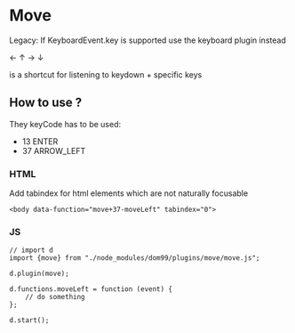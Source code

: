# Move

Legacy: If KeyboardEvent.key is supported use the keyboard plugin instead

←
↑
→
↓

is a shortcut for listening to keydown + specific keys


## How to use ?

They keyCode has to be used:

 * 13 ENTER
 * 37 ARROW_LEFT

### HTML

Add tabindex for html elements which are not naturally focusable

```
<body data-function="move+37-moveLeft" tabindex="0">
```

### JS

```
// import d
import {move} from "./node_modules/dom99/plugins/move/move.js";

d.plugin(move);

d.functions.moveLeft = function (event) {
    // do something
};

d.start();
```
